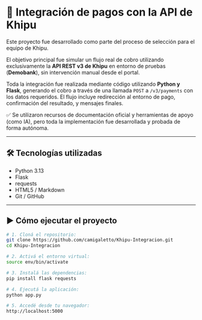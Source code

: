 # 💸 Integración de pagos con la API de Khipu

Este proyecto fue desarrollado como parte del proceso de selección para el 
equipo de Khipu.

El objetivo principal fue simular un flujo real de cobro utilizando 
exclusivamente la **API REST v3 de Khipu** en entorno de pruebas 
(**Demobank**), sin intervención manual desde el portal.

Toda la integración fue realizada mediante código utilizando **Python y 
Flask**, generando el cobro a través de una llamada `POST` a 
`/v3/payments` con los datos requeridos. El flujo incluye redirección al 
entorno de pago, confirmación del resultado, y mensajes finales.

✅ Se utilizaron recursos de documentación oficial y herramientas de apoyo 
(como IA), pero toda la implementación fue desarrollada y probada de forma 
autónoma.

---

## 🛠 Tecnologías utilizadas

- Python 3.13  
- Flask  
- requests  
- HTML5 / Markdown  
- Git / GitHub

---

## ▶️ Cómo ejecutar el proyecto

```bash
# 1. Cloná el repositorio:
git clone https://github.com/camigaletto/Khipu-Integracion.git
cd Khipu-Integracion

# 2. Activá el entorno virtual:
source env/bin/activate

# 3. Instalá las dependencias:
pip install flask requests

# 4. Ejecutá la aplicación:
python app.py

# 5. Accedé desde tu navegador:
http://localhost:5000




















